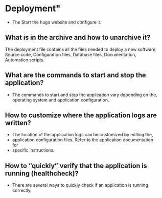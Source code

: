 # Deployment"

- The Start the hugo website and configure it.

## What is in the archive and how to unarchive it?

The deployment file contains all the files needed to deploy a new software,
Source code, Configuration files, Database files, Documentation, Automation scripts.

## What are the commands to start and stop the application?

- The commands to start and stop the application vary depending on the,
operating system and application configuration.

## How to customize where the application logs are written?

- The location of the application logs can be customized by editing the,
- application configuration files. Refer to the application documentation for
- specific instructions.

## How to “quickly” verify that the application is running (healthcheck)?

- There are several ways to quickly check if an application is running
correctly.
